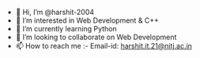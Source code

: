 - 👋 Hi, I’m @harshit-2004
- 👀 I’m interested in Web Development & C++
- 🌱 I’m currently learning Python
- 💞️ I’m looking to collaborate on Web Development
- 📫 How to reach me :- Email-id: harshit.it.21@nitj.ac.in
